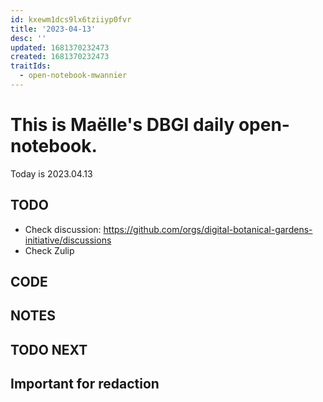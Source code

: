 ```yaml
---
id: kxewm1dcs9lx6tziiyp0fvr
title: '2023-04-13'
desc: ''
updated: 1681370232473
created: 1681370232473
traitIds:
  - open-notebook-mwannier
---
```



# This is Maëlle's DBGI daily open-notebook.

Today is 2023.04.13


## TODO

- Check discussion: https://github.com/orgs/digital-botanical-gardens-initiative/discussions
- Check Zulip

## CODE

## NOTES

## TODO NEXT



## Important for redaction

